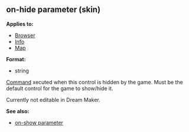 ## on-hide parameter (skin)

<!-- -->
**Applies to:**
+   [Browser](/ref/%7Bskin%7D/control/browser.md) 
+   [Info](/ref/%7Bskin%7D/control/info.md) 
+   [Map](/ref/%7Bskin%7D/control/map.md) 
<!-- -->
**Format:**
+   string


[Command](/ref/%7Bskin%7D/commands.md) xecuted when this control is
hidden by the game. Must be the default control for the game to
show/hide it. 

Currently not editable in Dream Maker.

**See also:**
+   [on-show parameter](/ref/%7Bskin%7D/param/on-show.md) 